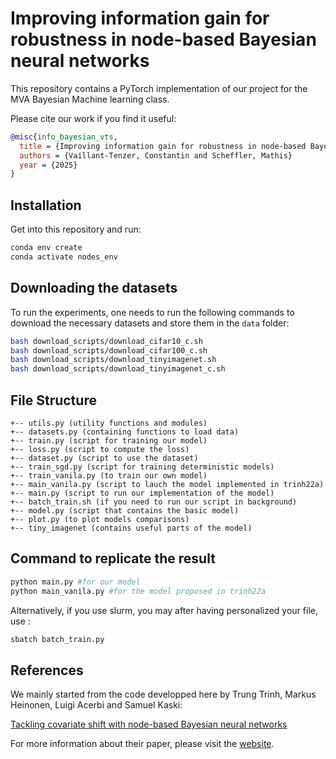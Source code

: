 # Improving information gain for robustness in node-based Bayesian neural networks

This repository contains a PyTorch implementation of our project for the MVA Bayesian Machine learning class.

Please cite our work if you find it useful:

```bibtex
@misc{info_bayesian_vts,
  title = {Improving information gain for robustness in node-based Bayesian neural networks},
  authors = {Vaillant-Tenzer, Constantin and Scheffler, Mathis}
  year = {2025}
}
```

## Installation

Get into this repository and run:
```bash
conda env create
conda activate nodes_env
```



## Downloading the datasets
To run the experiments, one needs to run the following commands to download the necessary datasets and store them in the `data` folder:
```bash
bash download_scripts/download_cifar10_c.sh
bash download_scripts/download_cifar100_c.sh
bash download_scripts/download_tinyimagenet.sh
bash download_scripts/download_tinyimagenet_c.sh
```

## File Structure

```
+-- utils.py (utility functions and modules)
+-- datasets.py (containing functions to load data)
+-- train.py (script for training our model)
+-- loss.py (script to compute the loss)
+-- dataset.py (script to use the dataset)
+-- train_sgd.py (script for training deterministic models)
+-- train_vanila.py (to train our own model)
+-- main_vanila.py (script to lauch the model implemented in trinh22a)
+-- main.py (script to run our implementation of the model)
+-- batch_train.sh (if you need to run our script in background)
+-- model.py (script that contains the basic model)
+-- plot.py (to plot models comparisons)
+-- tiny_imagenet (contains useful parts of the model)
```

## Command to replicate the result

```bash
python main.py #for our model
python main_vanila.py #for the model proposed in trinh22a
```

Alternatively, if you use slurm, you may after having personalized your file, use :

```bash
sbatch batch_train.py
```

## References

We mainly started from the code developped here by Trung Trinh, Markus Heinonen, Luigi Acerbi and Samuel Kaski:

[Tackling covariate shift with node-based Bayesian neural networks](https://proceedings.mlr.press/v162/trinh22a.html)

For more information about their paper, please visit the [website](https://aaltopml.github.io/node-BNN-covariate-shift).
